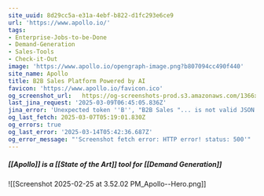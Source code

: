 ```yaml
---
site_uuid: 8d29cc5a-e31a-4ebf-b822-d1fc293e6ce9
url: 'https://www.apollo.io/'
tags:
- Enterprise-Jobs-to-be-Done
- Demand-Generation
- Sales-Tools
- Check-it-Out
image: 'https://www.apollo.io/opengraph-image.png?b807094cc490f440'
site_name: Apollo
title: B2B Sales Platform Powered by AI
favicon: 'https://www.apollo.io/favicon.ico'
og_screenshot_url:   https://og-screenshots-prod.s3.amazonaws.com/1366x768/80/false/bde0eb873668124727181f252efb9381732e8c5c61572d76a7742b46ad0cf1bf.jpeg
last_jina_request: '2025-03-09T06:45:05.836Z'
jina_error: 'Unexpected token ''B'', "B2B Sales "... is not valid JSON'
og_last_fetch: 2025-03-07T05:19:01.830Z
og_errors: true
og_last_error: '2025-03-14T05:42:36.687Z'
og_error_message: "'Screenshot fetch error: HTTP error! status: 500'"
---
```

##### [[Apollo]] is a [[State of the Art]] tool for [[Demand Generation]]
![[Screenshot 2025-02-25 at 3.52.02 PM_Apollo--Hero.png]]
